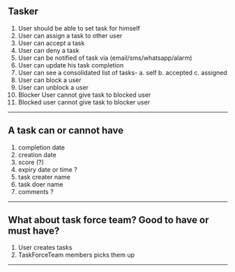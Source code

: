 ## Tasker

1. User should be able to set task for himself
2. User can assign a task to other user
3. User can accept a task
4. User can deny a task
5. User can be notified of task via (email/sms/whatsapp/alarm)
6. User can update his task completion 
7. User can see a consolidated list of tasks-
	a. self
	b. accepted
	c. assigned
8. User can block a user
9. User can unblock a user 
10. Blocker User cannot give task to blocked user
11. Blocked user cannot give task to blocker user


----------------------------------------------------

## A task can or cannot have
1. completion date
2. creation date
3. score (?)
4. expiry date or time ?
5. task creater name
6. task doer name
7. comments ?

-----------------------------------------------------

## What about task force team? Good to have or must have?
1. User creates tasks 
2. TaskForceTeam members picks them up 

-----------------------------------------------------
